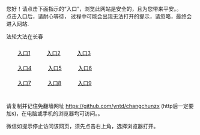 您好！请点击下面指示的“入口”，浏览此网站是安全的，且为您带来平安。。 <br/>
点击入口后，请耐心等待， 过程中可能会出现无法打开的提示，请忽略，最终会进入网站. </br>

法轮大法在长春<br/>
<div style="padding:10px"><a style="margin:20px" target="_blank" href="https://dt9bwd6j3vxvq.cloudfront.net/2Qpsp?jvrvewq" id="ccLink1" rel="nofollow">入口1</a> <a target="_blank" style="margin:20px" href="https://d2ddv1rpi5msx8.cloudfront.net/2Qpsp?ifwgib" id="ccLink2" rel="nofollow">入口2</a> <a style="margin:20px" target="_blank" href="https://d34wwxwt8jkhlf.cloudfront.net/2Qpsp?xihsxlq" id="ccLink3" rel="nofollow">入口3</a></div>

<div style="padding:10px" ><a style="margin:20px" target="_blank" href="https://dt9bwd6j3vxvq.cloudfront.net/2Qpsp?jvrvewq" id="ccLink4" rel="nofollow">入口4</a> <a style="margin:20px" href="https://d2ddv1rpi5msx8.cloudfront.net/2Qpsp?ifwgib" target="_blank" id="ccLink5" rel="nofollow">入口5</a> <a style="margin:20px" href="https://d34wwxwt8jkhlf.cloudfront.net/2Qpsp?xihsxlq" target="_blank" id="ccLink6" rel="nofollow">入口6</a></div>

<div style="padding:10px"><a style="margin:20px" target="_blank" href="https://dt9bwd6j3vxvq.cloudfront.net/2Qpsp?jvrvewq" id="ccLink7" rel="nofollow">入口7</a> <a style="margin:20px" href="https://d2ddv1rpi5msx8.cloudfront.net/2Qpsp?ifwgib" target="_blank" id="ccLink8" rel="nofollow">入口8</a> <a style="margin:20px" target="_blank" href="https://d34wwxwt8jkhlf.cloudfront.net/2Qpsp?xihsxlq" id="ccLink9" rel="nofollow">入口9</a></div>

<br/>



请复制并记住免翻墙网址 https://github.com/yntd/changchunzx (http后一定要加s)，在电脑或手机的浏览器均可访问。。<br/>

微信如提示停止访问该网页，须先点击右上角，选择浏览器打开。
